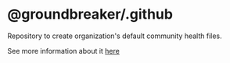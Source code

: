 # @groundbreaker/.github

Repository to create organization's default community health files.

See more information about it [here](https://docs.github.com/en/free-pro-team@latest/github/building-a-strong-community/creating-a-default-community-health-file)